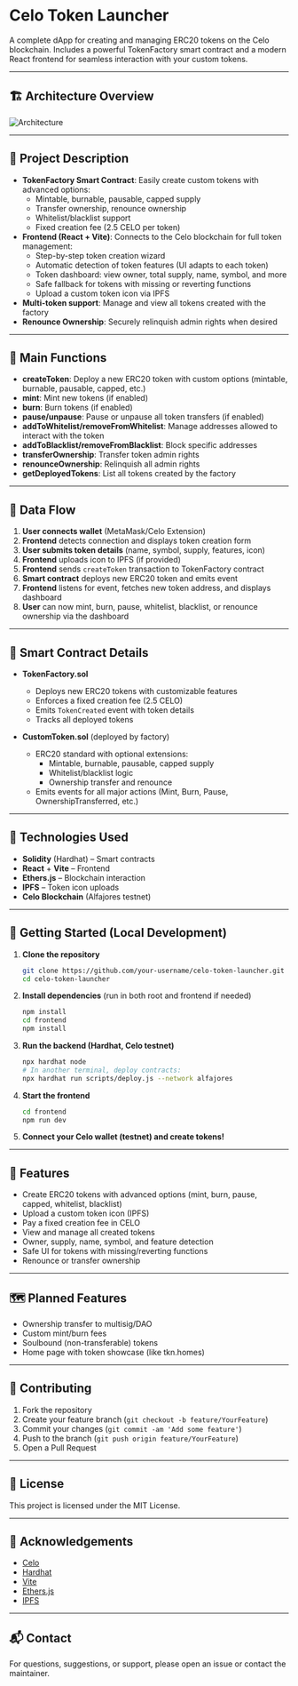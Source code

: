 # Celo Token Launcher

A complete dApp for creating and managing ERC20 tokens on the Celo blockchain. Includes a powerful TokenFactory smart contract and a modern React frontend for seamless interaction with your custom tokens.

---

## 🏗️ Architecture Overview
![Architecture](https://iili.io/38sDfFn.png)

---

## 🧠 Project Description

- **TokenFactory Smart Contract**: Easily create custom tokens with advanced options:
  - Mintable, burnable, pausable, capped supply
  - Transfer ownership, renounce ownership
  - Whitelist/blacklist support
  - Fixed creation fee (2.5 CELO per token)
- **Frontend (React + Vite)**: Connects to the Celo blockchain for full token management:
  - Step-by-step token creation wizard
  - Automatic detection of token features (UI adapts to each token)
  - Token dashboard: view owner, total supply, name, symbol, and more
  - Safe fallback for tokens with missing or reverting functions
  - Upload a custom token icon via IPFS
- **Multi-token support**: Manage and view all tokens created with the factory
- **Renounce Ownership**: Securely relinquish admin rights when desired

---

## 🚦 Main Functions

- **createToken**: Deploy a new ERC20 token with custom options (mintable, burnable, pausable, capped, etc.)
- **mint**: Mint new tokens (if enabled)
- **burn**: Burn tokens (if enabled)
- **pause/unpause**: Pause or unpause all token transfers (if enabled)
- **addToWhitelist/removeFromWhitelist**: Manage addresses allowed to interact with the token
- **addToBlacklist/removeFromBlacklist**: Block specific addresses
- **transferOwnership**: Transfer token admin rights
- **renounceOwnership**: Relinquish all admin rights
- **getDeployedTokens**: List all tokens created by the factory

---

## 🔄 Data Flow

1. **User connects wallet** (MetaMask/Celo Extension)
2. **Frontend** detects connection and displays token creation form
3. **User submits token details** (name, symbol, supply, features, icon)
4. **Frontend** uploads icon to IPFS (if provided)
5. **Frontend** sends `createToken` transaction to TokenFactory contract
6. **Smart contract** deploys new ERC20 token and emits event
7. **Frontend** listens for event, fetches new token address, and displays dashboard
8. **User** can now mint, burn, pause, whitelist, blacklist, or renounce ownership via the dashboard

---

## 📝 Smart Contract Details

- **TokenFactory.sol**
  - Deploys new ERC20 tokens with customizable features
  - Enforces a fixed creation fee (2.5 CELO)
  - Emits `TokenCreated` event with token details
  - Tracks all deployed tokens

- **CustomToken.sol** (deployed by factory)
  - ERC20 standard with optional extensions:
    - Mintable, burnable, pausable, capped supply
    - Whitelist/blacklist logic
    - Ownership transfer and renounce
  - Emits events for all major actions (Mint, Burn, Pause, OwnershipTransferred, etc.)

---

## 🧰 Technologies Used

- **Solidity** (Hardhat) – Smart contracts
- **React** + **Vite** – Frontend
- **Ethers.js** – Blockchain interaction
- **IPFS** – Token icon uploads
- **Celo Blockchain** (Alfajores testnet)

---

## 📝 Getting Started (Local Development)

1. **Clone the repository**
   ```bash
   git clone https://github.com/your-username/celo-token-launcher.git
   cd celo-token-launcher
   ```
2. **Install dependencies** (run in both root and frontend if needed)
   ```bash
   npm install
   cd frontend
   npm install
   ```
3. **Run the backend (Hardhat, Celo testnet)**
   ```bash
   npx hardhat node
   # In another terminal, deploy contracts:
   npx hardhat run scripts/deploy.js --network alfajores
   ```
4. **Start the frontend**
   ```bash
   cd frontend
   npm run dev
   ```
5. **Connect your Celo wallet (testnet) and create tokens!**

---

## 🚀 Features

- Create ERC20 tokens with advanced options (mint, burn, pause, capped, whitelist, blacklist)
- Upload a custom token icon (IPFS)
- Pay a fixed creation fee in CELO
- View and manage all created tokens
- Owner, supply, name, symbol, and feature detection
- Safe UI for tokens with missing/reverting functions
- Renounce or transfer ownership

---

## 🗺️ Planned Features

- Ownership transfer to multisig/DAO
- Custom mint/burn fees
- Soulbound (non-transferable) tokens
- Home page with token showcase (like tkn.homes)

---

## 🤝 Contributing

1. Fork the repository
2. Create your feature branch (`git checkout -b feature/YourFeature`)
3. Commit your changes (`git commit -am 'Add some feature'`)
4. Push to the branch (`git push origin feature/YourFeature`)
5. Open a Pull Request

---

## 📄 License

This project is licensed under the MIT License.

---

## 🙏 Acknowledgements

- [Celo](https://celo.org/)
- [Hardhat](https://hardhat.org/)
- [Vite](https://vitejs.dev/)
- [Ethers.js](https://docs.ethers.io/)
- [IPFS](https://ipfs.tech/)

---

## 📬 Contact

For questions, suggestions, or support, please open an issue or contact the maintainer. 